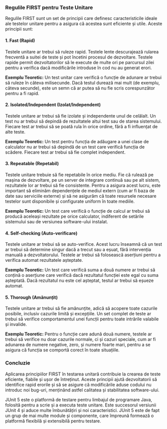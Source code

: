### Regulile FIRST pentru Teste Unitare

Regulile FIRST sunt un set de principii care definesc caracteristicile ideale ale testelor unitare pentru a asigura că acestea sunt eficiente și utile. Aceste principii sunt:

#### 1. **Fast (Rapid)**
Testele unitare ar trebui să ruleze rapid. Testele lente descurajează rularea frecventă a suitei de teste și pot încetini procesul de dezvoltare. Testele rapide permit dezvoltatorilor să le execute de multe ori pe parcursul zilei pentru a verifica dacă modificările introduse în cod nu au generat erori.

**Exemplu Teoretic:**
Un test unitar care verifică o funcție de adunare ar trebui să ruleze în câteva milisecunde. Dacă testul durează mai mult (de exemplu, câteva secunde), este un semn că ar putea să nu fie scris corespunzător pentru a fi rapid.

#### 2. **Isolated/Independent (Izolat/Independent)**
Testele unitare ar trebui să fie izolate și independente unul de celălalt. Un test nu ar trebui să depindă de rezultatele altui test sau de starea sistemului. Fiecare test ar trebui să se poată rula în orice ordine, fără a fi influențat de alte teste.

**Exemplu Teoretic:**
Un test pentru funcția de adăugare a unei clase de calculator nu ar trebui să depindă de un test care verifică funcția de scădere. Fiecare test ar trebui să fie complet independent.

#### 3. **Repeatable (Repetabil)**
Testele unitare trebuie să fie repetabile în orice mediu. Fie că rulează pe mașina de dezvoltare, pe un server de integrare continuă sau pe alt sistem, rezultatele lor ar trebui să fie consistente. Pentru a asigura acest lucru, este important să eliminăm dependențele de mediul extern (cum ar fi baza de date sau serviciile externe) și să ne asigurăm că toate resursele necesare testelor sunt disponibile și configurate uniform în toate mediile.

**Exemplu Teoretic:**
Un test care verifică o funcție de calcul ar trebui să producă aceleași rezultate pe orice calculator, indiferent de setările sistemului sau de versiunea software-ului instalat.

#### 4. **Self-checking (Auto-verificare)**
Testele unitare ar trebui să se auto-verifice. Acest lucru înseamnă că un test ar trebui să determine singur dacă a trecut sau a eșuat, fără intervenția manuală a dezvoltatorului. Testele ar trebui să folosească aserțiuni pentru a verifica automat rezultatele așteptate.

**Exemplu Teoretic:**
Un test care verifică suma a două numere ar trebui să conțină o aserțiune care verifică dacă rezultatul funcției este egal cu suma așteptată. Dacă rezultatul nu este cel așteptat, testul ar trebui să eșueze automat.

#### 5. **Thorough (Amănunțit)**
Testele unitare ar trebui să fie amănunțite, adică să acopere toate cazurile posibile, inclusiv cazurile limită și excepțiile. Un set complet de teste ar trebui să verifice comportamentul unei funcții pentru toate intrările valabile și invalide.

**Exemplu Teoretic:**
Pentru o funcție care adună două numere, testele ar trebui să verifice nu doar cazurile normale, ci și cazuri speciale, cum ar fi adunarea de numere negative, zero, și numere foarte mari, pentru a se asigura că funcția se comportă corect în toate situațiile.

### Concluzie
Aplicarea principiilor FIRST în testarea unitară contribuie la crearea de teste eficiente, fiabile și ușor de întreținut. Aceste principii ajută dezvoltatorii să identifice rapid erorile și să se asigure că modificările aduse codului nu introduc noi bug-uri, menținând astfel calitatea și stabilitatea software-ului.

JUnit 5 este o platformă de testare pentru limbajul de programare Java, folosită pentru a scrie și a executa teste unitare. Este succesorul versiunii JUnit 4 și aduce multe îmbunătățiri și noi caracteristici. JUnit 5 este de fapt un grup de mai multe module și componente, care împreună formează o platformă flexibilă și extensibilă pentru testare.
